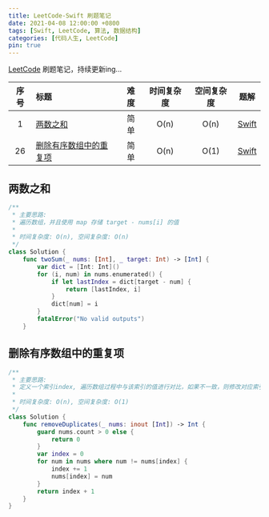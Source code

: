 ```yaml
---
title: LeetCode-Swift 刷题笔记
date: 2021-04-08 12:00:00 +0800
tags: [Swift, LeetCode, 算法, 数据结构]
categories: [代码人生, LeetCode]
pin: true
---
```


[LeetCode](https://leetcode-cn.com) 刷题笔记，持续更新ing...

<!-- more -->

| 序号 | 标题 | 难度 | 时间复杂度 | 空间复杂度 | 题解 |
|:---:|:---|:---:|:---:|:---:|:---:|
| 1 | [两数之和](https://leetcode-cn.com/problems/two-sum/) | 简单  | O(n) | O(n) | [Swift](#0001) |
| 26 | [删除有序数组中的重复项](https://leetcode.com/problems/remove-duplicates-from-sorted-array) | 简单  | O(n) | O(1) | [Swift](#0026) |

<a name="0001" />

## 两数之和

```swift
/**
 * 主要思路: 
 * 遍历数组，并且使用 map 存储 target - nums[i] 的值
 * 
 * 时间复杂度: O(n), 空间复杂度: O(n)
 */
class Solution {
    func twoSum(_ nums: [Int], _ target: Int) -> [Int] {
        var dict = [Int: Int]()
        for (i, num) in nums.enumerated() {
            if let lastIndex = dict[target - num] {
                return [lastIndex, i]
            }
            dict[num] = i
        }
        fatalError("No valid outputs")
    }
```

<a name="0026" />

## 删除有序数组中的重复项

```swift
/**
 * 主要思路: 
 * 定义一个索引index, 遍历数组过程中与该索引的值进行对比，如果不一致，则修改对应索引的值
 * 
 * 时间复杂度: O(n), 空间复杂度: O(1)
 */
class Solution {
    func removeDuplicates(_ nums: inout [Int]) -> Int {
        guard nums.count > 0 else {
            return 0
        }
        var index = 0
        for num in nums where num != nums[index] {
            index += 1
            nums[index] = num
        }
        return index + 1
    }
}
```